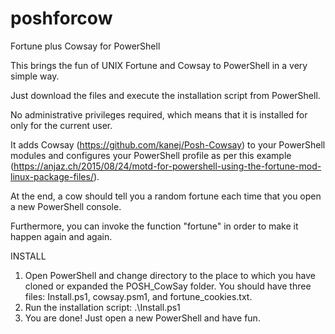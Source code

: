 # poshforcow

Fortune plus Cowsay for PowerShell

This brings the fun of UNIX Fortune and Cowsay to PowerShell in a very simple way.

Just download the files and execute the installation script from PowerShell.

No administrative privileges required, which means that it is installed for only for the current user.

It adds Cowsay (https://github.com/kanej/Posh-Cowsay) to your PowerShell modules and configures your PowerShell profile as per this example (https://anjaz.ch/2015/08/24/motd-for-powershell-using-the-fortune-mod-linux-package-files/).

At the end, a cow should tell you a random fortune each time that you open a new PowerShell console.

Furthermore, you can invoke the function "fortune" in order to make it happen again and again.

INSTALL

1. Open PowerShell and change directory to the place to which you have cloned or expanded the POSH_CowSay folder. You should have three files: Install.ps1, cowsay.psm1, and fortune_cookies.txt.
2. Run the installation script:
   .\Install.ps1
3. You are done! Just open a new PowerShell and have fun. 
